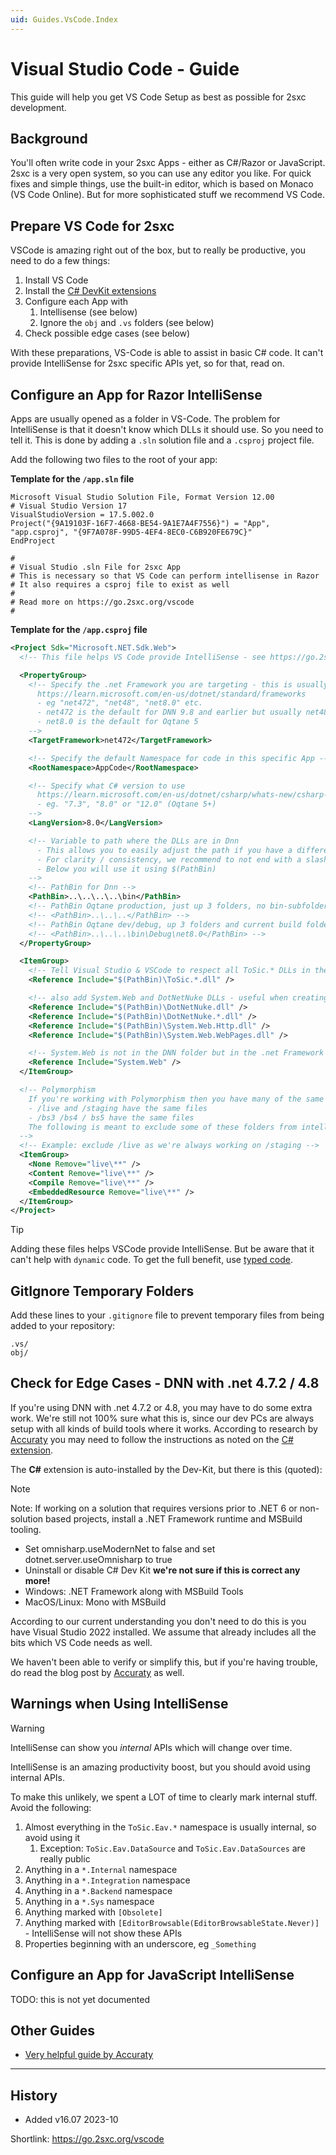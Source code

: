 ```yaml
---
uid: Guides.VsCode.Index
---
```


# Visual Studio Code - Guide

This guide will help you get VS Code Setup as best as possible for 2sxc development.

## Background

You'll often write code in your 2sxc Apps - either as C#/Razor or JavaScript.
2sxc is a very open system, so you can use any editor you like.
For quick fixes and simple things, use the built-in editor, which is based on Monaco (VS Code Online).
But for more sophisticated stuff we recommend VS Code.

## Prepare VS Code for 2sxc

VSCode is amazing right out of the box, but to really be productive, you need to do a few things:

1. Install VS Code
1. Install the [C# DevKit extensions](https://marketplace.visualstudio.com/items?itemName=ms-dotnettools.csdevkit)
1. Configure each App with
    1. Intellisense (see below)
    1. Ignore the `obj` and `.vs` folders (see below)
1. Check possible edge cases (see below)

With these preparations, VS-Code is able to assist in basic C# code.
It can't provide IntelliSense for 2sxc specific APIs yet, so for that, read on.

## Configure an App for Razor IntelliSense

Apps are usually opened as a folder in VS-Code.
The problem for IntelliSense is that it doesn't know which DLLs it should use.
So you need to tell it.
This is done by adding a `.sln` solution file and a `.csproj` project file.

Add the following two files to the root of your app:

**Template for the `/app.sln` file**

```text
Microsoft Visual Studio Solution File, Format Version 12.00
# Visual Studio Version 17
VisualStudioVersion = 17.5.002.0
Project("{9A19103F-16F7-4668-BE54-9A1E7A4F7556}") = "App", "app.csproj", "{9F7A078F-99D5-4EF4-8EC0-C6B920FE679C}"
EndProject

#
# Visual Studio .sln File for 2sxc App
# This is necessary so that VS Code can perform intellisense in Razor
# It also requires a csproj file to exist as well
# 
# Read more on https://go.2sxc.org/vscode
#
```

**Template for the `/app.csproj` file**

```xml
<Project Sdk="Microsoft.NET.Sdk.Web">
  <!-- This file helps VS Code provide IntelliSense - see https://go.2sxc.org/vscode -->

  <PropertyGroup>
    <!-- Specify the .net Framework you are targeting - this is usually net4.7.2 or net4.8
      https://learn.microsoft.com/en-us/dotnet/standard/frameworks
      - eg "net472", "net48", "net8.0" etc.
      - net472 is the default for DNN 9.8 and earlier but usually net48 works
      - net8.0 is the default for Oqtane 5
    -->
    <TargetFramework>net472</TargetFramework>

    <!-- Specify the default Namespace for code in this specific App -->
    <RootNamespace>AppCode</RootNamespace>

    <!-- Specify what C# version to use
      https://learn.microsoft.com/en-us/dotnet/csharp/whats-new/csharp-version-history
      - eg. "7.3", "8.0" or "12.0" (Oqtane 5+)
    -->
    <LangVersion>8.0</LangVersion>

    <!-- Variable to path where the DLLs are in Dnn
      - This allows you to easily adjust the path if you have a different location
      - For clarity / consistency, we recommend to not end with a slash
      - Below you will use it using $(PathBin)
    -->
    <!-- PathBin for Dnn -->
    <PathBin>..\..\..\..\bin</PathBin>
    <!-- PathBin Oqtane production, just up 3 folders, no bin-subfolder -->
    <!-- <PathBin>..\..\..</PathBin> -->
    <!-- PathBin Oqtane dev/debug, up 3 folders and current build folder -->
    <!-- <PathBin>..\..\..\bin\Debug\net8.0</PathBin> -->
  </PropertyGroup>

  <ItemGroup>
    <!-- Tell Visual Studio & VSCode to respect all ToSic.* DLLs in the root bin folder -->
    <Reference Include="$(PathBin)\ToSic.*.dll" />

    <!-- also add System.Web and DotNetNuke DLLs - useful when creating APIs, but be aware that it may make your code less hybrid -->
    <Reference Include="$(PathBin)\DotNetNuke.dll" />
    <Reference Include="$(PathBin)\DotNetNuke.*.dll" />
    <Reference Include="$(PathBin)\System.Web.Http.dll" />
    <Reference Include="$(PathBin)\System.Web.WebPages.dll" />

    <!-- System.Web is not in the DNN folder but in the .net Framework installed on the server -->
    <Reference Include="System.Web" />
  </ItemGroup>

  <!-- Polymorphism
    If you're working with Polymorphism then you have many of the same files, which confuses Intellisense eg.
    - /live and /staging have the same files
    - /bs3 /bs4 / bs5 have the same files
    The following is meant to exclude some of these folders from intellisense
  -->
  <!-- Example: exclude /live as we're always working on /staging -->
  <ItemGroup>
    <None Remove="live\**" />
    <Content Remove="live\**" />
    <Compile Remove="live\**" />
    <EmbeddedResource Remove="live\**" />
  </ItemGroup>
</Project>
```

> [!TIP]
> Adding these files helps VSCode provide IntelliSense.
> But be aware that it can't help with `dynamic` code.
> To get the full benefit, use [typed code](xref:NetCode.TypedCode.Index).


## GitIgnore Temporary Folders

Add these lines to your `.gitignore` file to prevent temporary files from being added to your repository:

```text
.vs/
obj/
```

## Check for Edge Cases - DNN with .net 4.7.2 / 4.8

If you're using DNN with .net 4.7.2 or 4.8, you may have to do some extra work.
We're still not 100% sure what this is, since our dev PCs are always setup with all kinds of build tools where it works.
According to research by [Accuraty](https://www.accu4.com/H2R2S/VS-Code-IntelliSense)
you may need to follow the instructions as noted on the [C# extension](https://marketplace.visualstudio.com/items?itemName=ms-dotnettools.csharp).

The **C#** extension is auto-installed by the Dev-Kit, but there is this (quoted):

> [!NOTE]
> Note: If working on a solution that requires versions prior to .NET 6 or non-solution based projects, install a .NET Framework runtime and MSBuild tooling.
>
> * Set omnisharp.useModernNet to false and set dotnet.server.useOmnisharp to true
> * Uninstall or disable C# Dev Kit **we're not sure if this is correct any more!**
> * Windows: .NET Framework along with MSBuild Tools
> * MacOS/Linux: Mono with MSBuild

According to our current understanding you don't need to do this is you have Visual Studio 2022 installed.
We assume that already includes all the bits which VS Code needs as well.

We haven't been able to verify or simplify this, but if you're having trouble,
do read the blog post by [Accuraty](https://www.accu4.com/H2R2S/VS-Code-IntelliSense) as well.


## Warnings when Using IntelliSense

> [!WARNING]
> IntelliSense can show you _internal_ APIs which will change over time.

IntelliSense is an amazing productivity boost, but you should avoid using internal APIs.

To make this unlikely, we spent a LOT of time to clearly mark internal stuff.
Avoid the following:

1. Almost everything in the `ToSic.Eav.*` namespace is usually internal, so avoid using it
    1. Exception: `ToSic.Eav.DataSource` and `ToSic.Eav.DataSources` are really public
1. Anything in a `*.Internal` namespace
1. Anything in a `*.Integration` namespace
1. Anything in a `*.Backend` namespace
1. Anything in a `*.Sys` namespace
1. Anything marked with `[Obsolete]`
1. Anything marked with `[EditorBrowsable(EditorBrowsableState.Never)]` - IntelliSense will not show these APIs
1. Properties beginning with an underscore, eg `_Something`



## Configure an App for JavaScript IntelliSense

TODO: this is not yet documented

## Other Guides

* [Very helpful guide by Accuraty](https://www.accu4.com/H2R2S/VS-Code-IntelliSense)

---

## History

* Added v16.07 2023-10

Shortlink: <https://go.2sxc.org/vscode>
